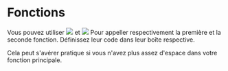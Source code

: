 
# Fonctions #

Vous pouvez utiliser <img src="resources/lightbot/f1.png" /> et <img src="resources/lightbot/f2.png" /> Pour appeller respectivement la première et la seconde fonction. Définissez
leur code dans leur boîte respective.

Cela peut s'avérer pratique si vous n'avez plus assez d'espace dans votre
fonction principale.


